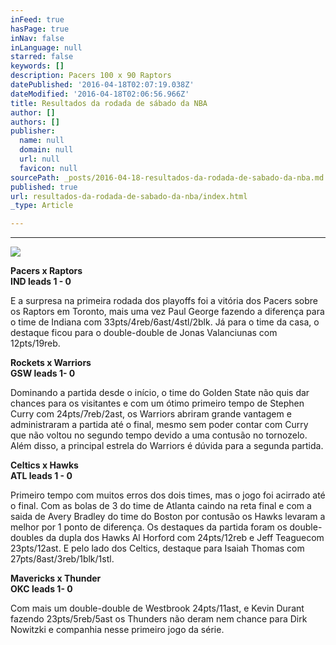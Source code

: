 ```yaml
---
inFeed: true
hasPage: true
inNav: false
inLanguage: null
starred: false
keywords: []
description: Pacers 100 x 90 Raptors
datePublished: '2016-04-18T02:07:19.038Z'
dateModified: '2016-04-18T02:06:56.966Z'
title: Resultados da rodada de sábado da NBA
author: []
authors: []
publisher:
  name: null
  domain: null
  url: null
  favicon: null
sourcePath: _posts/2016-04-18-resultados-da-rodada-de-sabado-da-nba.md
published: true
url: resultados-da-rodada-de-sabado-da-nba/index.html
_type: Article

---
```

****
![](https://the-grid-user-content.s3-us-west-2.amazonaws.com/4a8aab4f-0881-4e56-b7c1-84d45ab2cd2e.png)

**Pacers  x  Raptors  
IND leads 1 - 0**

E a surpresa na primeira rodada dos playoffs foi a vitória dos Pacers sobre os Raptors em Toronto, mais uma vez Paul George fazendo a diferença para o time de Indiana com 33pts/4reb/6ast/4stl/2blk. Já para o time da casa, o destaque ficou para o double-double de Jonas Valanciunas com 12pts/19reb. 

**Rockets  x  Warriors  
GSW leads 1- 0**

Dominando a partida desde o início, o time do Golden State não quis dar chances para os visitantes e com um ótimo primeiro tempo de Stephen Curry com 24pts/7reb/2ast, os Warriors abriram grande vantagem e administraram a partida até o final, mesmo sem poder contar com Curry que não voltou no segundo tempo devido a uma contusão no tornozelo. Além disso, a principal estrela do Warriors é dúvida para a segunda partida.

**Celtics x  Hawks  
ATL leads 1 - 0**

Primeiro tempo com muitos erros dos dois times, mas o jogo foi acirrado até o final. Com as bolas de 3 do time de Atlanta caindo na reta final e com a saida de Avery Bradley do time do Boston por contusão os Hawks levaram a melhor por 1 ponto de diferença. Os destaques da partida foram os double-doubles da dupla dos Hawks Al Horford com 24pts/12reb e Jeff Teaguecom 23pts/12ast. E pelo lado dos Celtics, destaque para Isaiah Thomas com 27pts/8ast/3reb/1blk/1stl.

**Mavericks x Thunder  
OKC leads 1- 0**

Com mais um double-double de Westbrook 24pts/11ast, e Kevin Durant fazendo 23pts/5reb/5ast os Thunders não deram nem chance para Dirk Nowitzki e companhia nesse primeiro jogo da série.